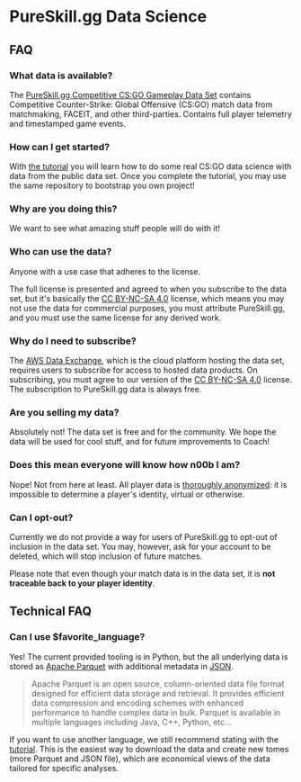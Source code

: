 # PureSkill.gg Data Science

## FAQ

### What data is available?

The [PureSkill.gg Competitive CS:GO Gameplay Data Set] contains
Competitive Counter-Strike: Global Offensive (CS:GO) match data
from matchmaking, FACEIT, and other third-parties.
Contains full player telemetry and timestamped game events.

### How can I get started?

With [the tutorial][tutorial] you will learn how to do some real
CS:GO data science with data from the public data set.
Once you complete the tutorial, you may use the same repository to bootstrap you own project!

### Why are you doing this?

We want to see what amazing stuff people will do with it!

### Who can use the data?

Anyone with a use case that adheres to the license.

The full license is presented and agreed to when you subscribe to the data set,
but it's basically the [CC BY-NC-SA 4.0] license, which means you
may not use the data for commercial purposes, you must attribute PureSkill.gg,
and you must use the same license for any derived work.

### Why do I need to subscribe?

The [AWS Data Exchange], which is the cloud platform hosting the data set,
requires users to subscribe for access to hosted data products.
On subscribing, you must agree to our version of the [CC BY-NC-SA 4.0] license.
The subscription to PureSkill.gg data is always free.

### Are you selling my data?

Absolutely not!
The data set is free and for the community.
We hope the data will be used for cool stuff,
and for future improvements to Coach!

### Does this mean everyone will know how n00b I am?

Nope! Not from here at least.
All player data is [thoroughly anonymized][anonymization]:
it is impossible to determine a player's identity, virtual or otherwise.

### Can I opt-out?

Currently we do not provide a way for users of PureSkill.gg to opt-out
of inclusion in the data set.
You may, however, ask for your account to be deleted,
which will stop inclusion of future matches.

Please note that even though your match data is
in the data set, it is **not traceable back to your player identity**.

## Technical FAQ

### Can I use $favorite_language?

Yes! The current provided tooling is in Python, but the all underlying
data is stored as [Apache Parquet] with additional metadata in [JSON].

> Apache Parquet is an open source, column-oriented data file format designed for efficient data storage and retrieval.
> It provides efficient data compression and encoding schemes with enhanced performance to handle complex data in bulk.
> Parquet is available in multiple languages including Java, C++, Python, etc...

If you want to use another language, we still recommend stating with the [tutorial].
This is the easiest way to download the data and create new tomes (more Parquet and JSON file),
which are economical views of the data tailored for specific analyses.

[pureskill.gg competitive cs:go gameplay data set]: ./adx/csgo/csds/
[tutorial]: https://github.com/pureskillgg/makenew-pyskill/blob/master/README.rst#-start-with-the-tutorial
[cc by-nc-sa 4.0]: https://creativecommons.org/licenses/by-nc-sa/4.0/
[aws data exchange]: https://aws.amazon.com/data-exchange/
[anonymization]: https://github.com/pureskillgg/csgo-dsdk/blob/master/pureskillgg_csgo_dsdk/scrubber/scrub_pii.py
[apache parquet]: https://parquet.apache.org/
[json]: https://www.json.org/

